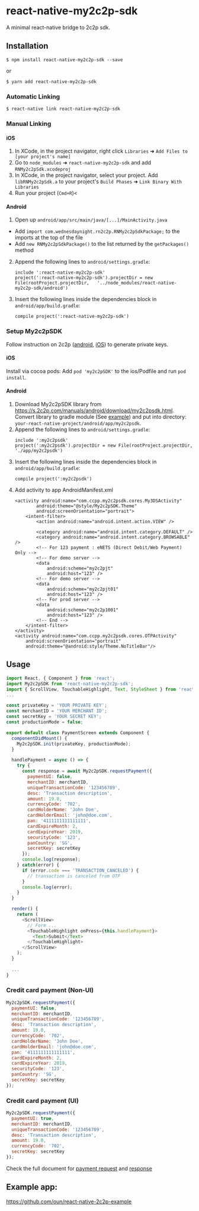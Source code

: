 
# react-native-my2c2p-sdk

A minimal react-native bridge to 2c2p sdk.

## Installation

`$ npm install react-native-my2c2p-sdk --save`

or

`$ yarn add react-native-my2c2p-sdk`

### Automatic Linking

`$ react-native link react-native-my2c2p-sdk`

### Manual Linking

#### iOS

1. In XCode, in the project navigator, right click `Libraries` ➜ `Add Files to [your project's name]`
2. Go to `node_modules` ➜ `react-native-my2c2p-sdk` and add `RNMy2c2pSdk.xcodeproj`
3. In XCode, in the project navigator, select your project. Add `libRNMy2c2pSdk.a` to your project's `Build Phases` ➜ `Link Binary With Libraries`
4. Run your project (`Cmd+R`)<

#### Android

1. Open up `android/app/src/main/java/[...]/MainActivity.java`
  - Add `import com.wednesdaynight.rn2c2p.RNMy2c2pSdkPackage;` to the imports at the top of the file
  - Add `new RNMy2c2pSdkPackage()` to the list returned by the `getPackages()` method
2. Append the following lines to `android/settings.gradle`:
  	```
  	include ':react-native-my2c2p-sdk'
  	project(':react-native-my2c2p-sdk').projectDir = new File(rootProject.projectDir, 	'../node_modules/react-native-my2c2p-sdk/android')
  	```
3. Insert the following lines inside the dependencies block in `android/app/build.gradle`:
  	```
    compile project(':react-native-my2c2p-sdk')
  	```

### Setup My2c2pSDK

Follow instruction on 2c2p ([android](https://s.2c2p.com/manuals/android/setupsdk.html), [iOS](https://s.2c2p.com/manuals/ios/setupsdk.html)) to generate private keys. 

#### iOS

Install via cocoa pods:
Add `pod 'my2c2pSDK'` to the ios/Podfile and run `pod install`.

#### Android

1. Download My2c2pSDK library from <https://s.2c2p.com/manuals/android/download/my2c2psdk.html>.
   Convert library to gradle module (See [example](https://github.com/oun/react-native-2c2p-example/tree/master/android/app/my2c2psdk)) 
   and put into directory: `your-react-native-project/android/app/my2c2psdk`.
2. Append the following lines to `android/settings.gradle`:
    ```
    include ':my2c2psdk'
    project(':my2c2psdk').projectDir = new File(rootProject.projectDir, './app/my2c2psdk')
    ```
3. Insert the following lines inside the dependencies block in `android/app/build.gradle`:
  	```
    compile project(':my2c2psdk')
  	```
4. Add activity to app AndroidManifest.xml
    ```
    <activity android:name="com.ccpp.my2c2psdk.cores.My3DSActivity"
            android:theme="@style/My2c2pSDK.Theme"
            android:screenOrientation="portrait">
        <intent-filter>
            <action android:name="android.intent.action.VIEW" />
    
            <category android:name="android.intent.category.DEFAULT" />
            <category android:name="android.intent.category.BROWSABLE" />
            <!-- For 123 payment : eNETS (Direct Debit/Web Payment) Only -->
            <!-- For demo server -->
            <data
                android:scheme="my2c2pjt"
                android:host="123" />
            <!-- For demo server -->
            <data
                android:scheme="my2c2pjt01"
                android:host="123" />
            <!-- For prod server -->
            <data
                android:scheme="my2c2p1001"
                android:host="123" />
            <!-- End -->
        </intent-filter>
    </activity>
    <activity android:name="com.ccpp.my2c2psdk.cores.OTPActivity"
        android:screenOrientation="portrait"
        android:theme="@android:style/Theme.NoTitleBar"/>
    ```

## Usage
```javascript
import React, { Component } from 'react';
import My2c2pSDK from 'react-native-my2c2p-sdk';
import { ScrollView, TouchableHighlight, Text, StyleSheet } from 'react-native';
...

const privateKey = 'YOUR PRIVATE KEY';
const merchantID = 'YOUR MERCHANT ID';
const secretKey = 'YOUR SECRET KEY';
const productionMode = false;

export default class PaymentScreen extends Component {
  componentDidMount() {
    My2c2pSDK.init(privateKey, productionMode);
  }

  handlePayment = async () => {
    try {
      const response = await My2c2pSDK.requestPayment({
        paymentUI: false,
        merchantID: merchantID,
        uniqueTransactionCode: '123456789',
        desc: 'Transaction description',
        amount: 19.0,
        currencyCode: '702',
        cardHolderName: 'John Doe',
        cardHolderEmail: 'john@doe.com',
        pan: '4111111111111111',
        cardExpireMonth: 2,
        cardExpireYear: 2019,
        securityCode: '123',
        panCountry: 'SG',
        secretKey: secretKey
      });
      console.log(response);
    } catch(error) {
      if (error.code === 'TRANSACTION_CANCELED') {
        // transaction is canceled from OTP
      }
      console.log(error);
    }
  }

  render() {
    return (
      <ScrollView>
        // Form ...
        <TouchableHighlight onPress={this.handlePayment}>
          <Text>Submit</Text>
        </TouchableHighlight>
      </ScrollView>
    );
  }
  
  ...
}

```

### Credit card payment (Non-UI)
```javascript
My2c2pSDK.requestPayment({
  paymentUI: false,
  merchantID: merchantID,
  uniqueTransactionCode: '123456789',
  desc: 'Transaction description',
  amount: 19.0,
  currencyCode: '702',
  cardHolderName: 'John Doe',
  cardHolderEmail: 'john@doe.com',
  pan: '4111111111111111',
  cardExpireMonth: 2,
  cardExpireYear: 2019,
  securityCode: '123',
  panCountry: 'SG',
  secretKey: secretKey
});
```

### Credit card payment (UI)
```javascript
My2c2pSDK.requestPayment({
  paymentUI: true,
  merchantID: merchantID,
  uniqueTransactionCode: '123456789',
  desc: 'Transaction description',
  amount: 19.0,
  currencyCode: '702',
  secretKey: secretKey
});
```

Check the full document for [payment request](https://s.2c2p.com/manuals/android/reference/nonuirequest.html#payment-request)
and [response](https://s.2c2p.com/manuals/android/reference/my2c2presponse.html)

## Example app:

https://github.com/oun/react-native-2c2p-example
